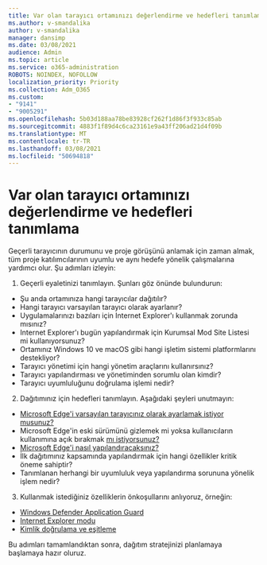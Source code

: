 ```yaml
---
title: Var olan tarayıcı ortamınızı değerlendirme ve hedefleri tanımlama
ms.author: v-smandalika
author: v-smandalika
manager: dansimp
ms.date: 03/08/2021
audience: Admin
ms.topic: article
ms.service: o365-administration
ROBOTS: NOINDEX, NOFOLLOW
localization_priority: Priority
ms.collection: Adm_O365
ms.custom:
- "9141"
- "9005291"
ms.openlocfilehash: 5b03d188aa78be83928cf262f1d86f3f933c85ab
ms.sourcegitcommit: 4883f1f89d4c6ca23161e9a43ff206ad21d4f09b
ms.translationtype: MT
ms.contentlocale: tr-TR
ms.lasthandoff: 03/08/2021
ms.locfileid: "50694818"
---
```

# <a name="evaluate-your-existing-browser-environment-and-define-goals"></a>Var olan tarayıcı ortamınızı değerlendirme ve hedefleri tanımlama

Geçerli tarayıcının durumunu ve proje görüşünü anlamak için zaman almak, tüm proje katılımcılarının uyumlu ve aynı hedefe yönelik çalışmalarına yardımcı olur. Şu adımları izleyin:

1. Geçerli eyaletinizi tanımlayın. Şunları göz önünde bulundurun:
- Şu anda ortamınıza hangi tarayıcılar dağıtılır?
- Hangi tarayıcı varsayılan tarayıcı olarak ayarlanır?
- Uygulamalarınızı bazıları için Internet Explorer'ı kullanmak zorunda mısınız?
- Internet Explorer'ı bugün yapılandırmak için Kurumsal Mod Site Listesi mi kullanıyorsunuz?
- Ortamınız Windows 10 ve macOS gibi hangi işletim sistemi platformlarını destekliyor?
- Tarayıcı yönetimi için hangi yönetim araçlarını kullanırsınız?
- Tarayıcı yapılandırması ve yönetiminden sorumlu olan kimdir?
- Tarayıcı uyumluluğunu doğrulama işlemi nedir?
2. Dağıtımınız için hedefleri tanımlayın. Aşağıdaki şeyleri unutmayın:
- [Microsoft Edge'i varsayılan tarayıcınız olarak ayarlamak istiyor musunuz?](https://docs.microsoft.com/DeployEdge/edge-default-browser)
- Microsoft Edge'in eski sürümünü gizlemek mi yoksa kullanıcıların kullanımına açık bırakmak [mı istiyorsunuz?](https://docs.microsoft.com/DeployEdge/microsoft-edge-sysupdate-access-old-edge)
- [Microsoft Edge'i nasıl yapılandıracaksınız?](https://docs.microsoft.com/DeployEdge/configure-microsoft-edge)
- İlk dağıtımınız kapsamında yapılandırmak için hangi özellikler kritik öneme sahiptir?
- Tanımlanan herhangi bir uyumluluk veya yapılandırma sorununa yönelik işlem nedir?
3. Kullanmak istediğiniz özelliklerin önkoşullarını anlıyoruz, örneğin:
- [Windows Defender Application Guard](https://docs.microsoft.com/windows/security/threat-protection/microsoft-defender-application-guard/reqs-md-app-guard)
- [Internet Explorer modu](https://docs.microsoft.com/DeployEdge/edge-ie-mode)
- [Kimlik doğrulama ve eşitleme](https://docs.microsoft.com/DeployEdge/microsoft-edge-security-identity)

Bu adımları tamamlandıktan sonra, dağıtım stratejinizi planlamaya başlamaya hazır oluruz.
